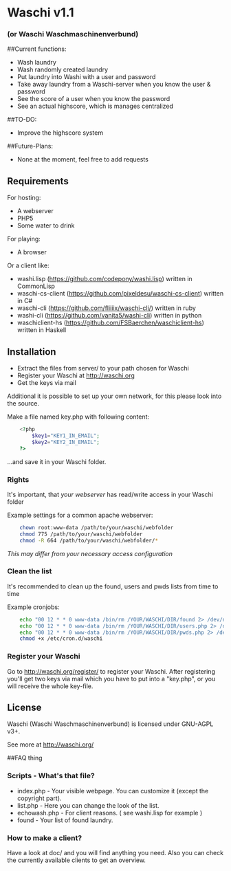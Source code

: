 # Waschi v1.1
### (or Waschi Waschmaschinenverbund)

##Current functions: 
- Wash laundry
- Wash randomly created laundry
- Put laundry into Washi with a user and password 
- Take away laundry from a Waschi-server when you know the user & password
- See the score of a user when you know the password
- See an actual highscore, which is manages centralized 

##TO-DO:
- Improve the highscore system

##Future-Plans:
- None at the moment, feel free to add requests

## Requirements
For hosting:
- A webserver
- PHP5
- Some water to drink

For playing:
- A browser

Or a client like:
- washi.lisp (https://github.com/codepony/washi.lisp) written in CommonLisp
- waschi-cs-client (https://github.com/pixeldesu/waschi-cs-client) written in C#
- waschi-cli (https://github.com/fliiiix/waschi-cli/) written in ruby
- washi-cli (https://github.com/vanita5/washi-cli) written in python
- waschiclient-hs (https://github.com/FSBaerchen/waschiclient-hs) written in Haskell

## Installation

- Extract the files from server/ to your path chosen for Waschi
- Register your Waschi at http://waschi.org
- Get the keys via mail

Additional it is possible to set up your own network, for this please look into the source.

Make a file named key.php with following content:
```php
	<?php
		$key1="KEY1_IN_EMAIL";
		$key2="KEY2_IN_EMAIL";
	?>
```
...and save it in your Waschi folder.

### Rights
It's important, that *your webserver* has read/write access in your Waschi folder

Example settings for a common apache webserver:
```bash
	chown root:www-data /path/to/your/waschi/webfolder
	chmod 775 /path/to/your/waschi/webfolder
	chmod -R 664 /path/to/your/waschi/webfolder/*
```
*This may differ from your necessary access configuration*


### Clean the list
It's recommended to clean up the found, users and pwds lists from time to time

Example cronjobs:
```bash
	echo "00 12 * * 0 www-data /bin/rm /YOUR/WASCHI/DIR/found 2> /dev/null" >> /etc/cron.d/waschi
	echo "00 12 * * 0 www-data /bin/rm /YOUR/WASCHI/DIR/users.php 2> /dev/null" >> /etc/cron.d/waschi
	echo "00 12 * * 0 www-data /bin/rm /YOUR/WASCHI/DIR/pwds.php 2> /dev/null" >> /etc/cron.d/waschi
	chmod +x /etc/cron.d/waschi
```

### Register your Waschi
Go to http://waschi.org/register/ to register your Waschi. After registering you'll get two keys via mail which you have to put into a "key.php", or you will receive the whole key-file.


## License
Waschi (Waschi Waschmaschinenverbund) is licensed under GNU-AGPL v3+.


See more at http://waschi.org/


##FAQ thing

### Scripts - What's that file?
- index.php - Your visible webpage. You can customize it (except the copyright part).
- list.php - Here you can change the look of the list.
- echowash.php - For client reasons. ( see washi.lisp for example )
- found - Your list of found laundry. 

### How to make a client?
Have a look at doc/ and you will find anything you need. Also you can check the currently available clients to get an overview.
